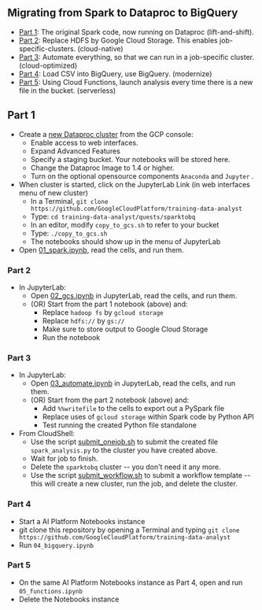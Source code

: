 ## Migrating from Spark to Dataproc to BigQuery


* [Part 1](01_spark.ipynb): The original Spark code, now running on Dataproc (lift-and-shift).
* [Part 2](02_gcs.ipynb): Replace HDFS by Google Cloud Storage. This enables job-specific-clusters. (cloud-native)
* [Part 3](03_automate.ipynb): Automate everything, so that we can run in a job-specific cluster. (cloud-optimized)
* [Part 4](04_bigquery.ipynb): Load CSV into BigQuery, use BigQuery. (modernize)
* [Part 5](05_functions.ipynb): Using Cloud Functions, launch analysis every time there is a new file in the bucket. (serverless)


## Part 1
* Create a [new Dataproc cluster](https://console.cloud.google.com/dataproc) from the GCP console:
  * Enable access to web interfaces.
  * Expand Advanced Features
  * Specify a staging bucket. Your notebooks will be stored here.
  * Change the Dataproc Image to 1.4 or higher.
  * Turn on the optional opensource components ```Anaconda``` and ```Jupyter``` .
* When cluster is started, click on the JupyterLab Link (in web interfaces menu of new cluster)
  * In a Terminal, ```git clone https://github.com/GoogleCloudPlatform/training-data-analyst```
  * Type: ```cd training-data-analyst/quests/sparktobq```
  * In an editor, modify ```copy_to_gcs.sh``` to refer to your bucket
  * Type: ```./copy_to_gcs.sh```
  * The notebooks should show up in the menu of JupyterLab
* Open [01_spark.ipynb](01_spark.ipynb), read the cells, and run them.


### Part 2
* In JupyterLab:
  * Open [02_gcs.ipynb](02_gcs.ipynb) in JupyterLab, read the cells, and run them.
  * (OR) Start from the part 1 notebook (above) and:
    * Replace ```hadoop fs``` by ```gcloud storage```
    * Replace ```hdfs://``` by ```gs://```
    * Make sure to store output to Google Cloud Storage
    * Run the notebook

### Part 3
* In JupyterLab:
  * Open [03_automate.ipynb](03_automate.ipynb) in JupyterLab, read the cells, and run them.
  * (OR) Start from the part 2 notebook (above) and:
    * Add ```%%writefile``` to the cells to export out a PySpark file
    * Replace uses of ```gcloud storage``` within Spark code by Python API
    * Test running the created Python file standalone
* From CloudShell:
  * Use the script [submit_onejob.sh](submit_onejob.sh) to submit the created file ```spark_analysis.py``` to the cluster you have created above.
  * Wait for job to finish.
  * Delete the ```sparktobq``` cluster -- you don't need it any more.
  * Use the script [submit_workflow.sh](submit_workflow.sh) to submit a workflow template -- this will create a new cluster, run the job, and delete the cluster.


### Part 4
* Start a AI Platform Notebooks instance
* git clone this repository by opening a Terminal and typing ```git clone https://github.com/GoogleCloudPlatform/training-data-analyst```
* Run ```04_bigquery.ipynb```

### Part 5
* On the same AI Platform Notebooks instance as Part 4, open and run ```05_functions.ipynb```
* Delete the Notebooks instance
